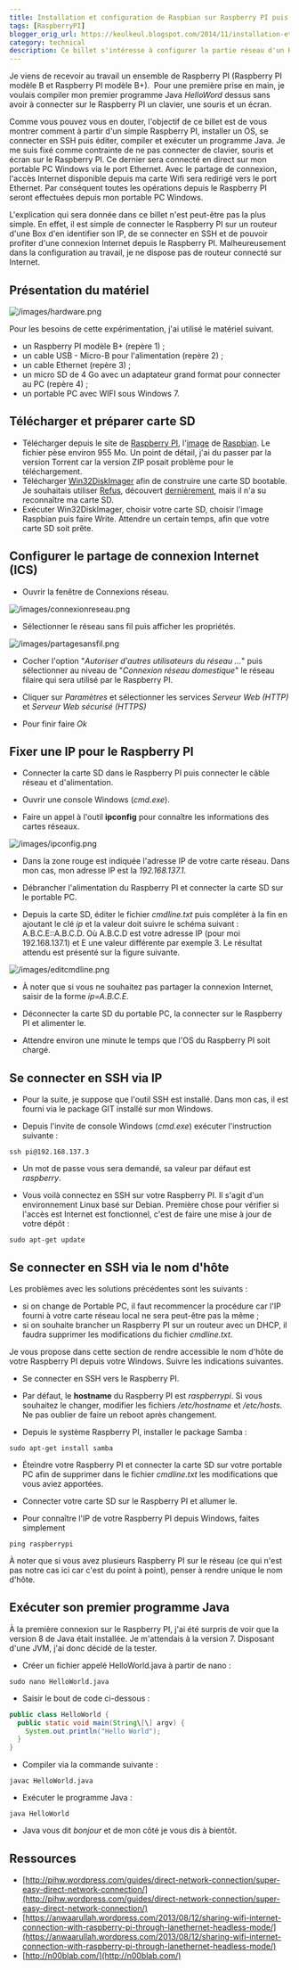 ```yaml
---
title: Installation et configuration de Raspbian sur Raspberry PI puis connexion SSH depuis Windows 7
tags: [RaspberryPI]
blogger_orig_url: https://keulkeul.blogspot.com/2014/11/installation-et-configuration-de.html
category: technical
description: Ce billet s'intéresse à configurer la partie réseau d'un Raspberry PI.
---
```


Je viens de recevoir au travail un ensemble de Raspberry PI (Raspberry PI modèle B et Raspberry PI modèle B+).  Pour une première prise en main, je voulais compiler mon premier programme Java _HelloWord_ dessus sans avoir à connecter sur le Raspberry PI un clavier, une souris et un écran.

Comme vous pouvez vous en douter, l'objectif de ce billet est de vous montrer comment à partir d'un simple Raspberry PI, installer un OS, se connecter en SSH puis éditer, compiler et exécuter un programme Java. Je me suis fixé comme contrainte de ne pas connecter de clavier, souris et écran sur le Raspberry PI. Ce dernier sera connecté en direct sur mon portable PC Windows via le port Ethernet. Avec le partage de connexion, l'accès Internet disponible depuis ma carte Wifi sera redirigé vers le port Ethernet. Par conséquent toutes les opérations depuis le Raspberry PI seront effectuées depuis mon portable PC Windows.

L'explication qui sera donnée dans ce billet n'est peut-être pas la plus simple. En effet, il est simple de connecter le Raspberry PI sur un routeur d'une Box d'en identifier son IP, de se connecter en SSH et de pouvoir profiter d'une connexion Internet depuis le Raspberry PI. Malheureusement dans la configuration au travail, je ne dispose pas de routeur connecté sur Internet.

## Présentation du matériel

![/images/hardware.png](/images/hardware.png)

Pour les besoins de cette expérimentation, j'ai utilisé le matériel suivant.

* un Raspberry PI modèle B+ (repère 1) ;
* un cable USB - Micro-B pour l'alimentation (repère 2) ;
* un cable Ethernet (repère 3) ;
* un micro SD de 4 Go avec un adaptateur grand format pour connecter au PC (repère 4) ;
* un portable PC avec WIFI sous Windows 7.

## Télécharger et préparer carte SD

* Télécharger depuis le site de [Raspberry PI](http://www.raspberrypi.org/downloads/), l'[image](http://downloads.raspberrypi.org/raspbian_latest) de [Raspbian](http://www.raspbian.org/). Le fichier pèse environ 955 Mo. Un point de détail, j'ai du passer par la version Torrent car la version ZIP posait problème pour le téléchargement.
* Télécharger [Win32DiskImager](http://sourceforge.net/projects/win32diskimager/) afin de construire une carte SD bootable. Je souhaitais utiliser [Refus](http://rufus.akeo.ie/), découvert [dernièrement](http://keulkeul.blogspot.fr/2014/11/liens-pratiques-de-la-semaine.html), mais il n'a su reconnaître ma carte SD.
* Exécuter Win32DiskImager, choisir votre carte SD, choisir l'image Raspbian puis faire Write. Attendre un certain temps, afin que votre carte SD soit prête.

## Configurer le partage de connexion Internet (ICS)

* Ouvrir la fenêtre de Connexions réseau.

![/images/connexionreseau.png](/images/connexionreseau.png)

* Sélectionner le réseau sans fil puis afficher les propriétés.

![/images/partagesansfil.png](/images/partagesansfil.png)

* Cocher l'option "_Autoriser d'autres utilisateurs du réseau ..._" puis sélectionner au niveau de "_Connexion réseau domestique_" le réseau filaire qui sera utilisé par le Raspberry PI.

* Cliquer sur _Paramètres_ et sélectionner les services _Serveur Web (HTTP)_ et _Serveur Web sécurisé (HTTPS)_

* Pour finir faire _Ok_ 

## Fixer une IP pour le Raspberry PI

* Connecter la carte SD dans le Raspberry PI puis connecter le câble réseau et d'alimentation.

* Ouvrir une console Windows (_cmd.exe_).

* Faire un appel à l'outil **ipconfig** pour connaître les informations des cartes réseaux.

![/images/ipconfig.png](/images/ipconfig.png)

* Dans la zone rouge est indiquée l'adresse IP de votre carte réseau. Dans mon cas, mon adresse IP est la _192.168.137.1_.

* Débrancher l'alimentation du Raspberry PI et connecter la carte SD sur le portable PC.

* Depuis la carte SD, éditer le fichier _cmdline.txt_ puis compléter à la fin en ajoutant le clé _ip_ et la valeur doit suivre le schéma suivant : A.B.C.E::A.B.C.D. Où A.B.C.D est votre adresse IP (pour moi 192.168.137.1) et E une valeur différente par exemple 3. Le résultat attendu est présenté sur la figure suivante.

![/images/editcmdline.png](/images/editcmdline.png)

* À noter que si vous ne souhaitez pas partager la connexion Internet, saisir de la forme _ip=A.B.C.E._

* Déconnecter la carte SD du portable PC, la connecter sur le Raspberry PI et alimenter le.

* Attendre environ une minute le temps que l'OS du Raspberry PI soit chargé.

## Se connecter en SSH via IP

* Pour la suite, je suppose que l'outil SSH est installé. Dans mon cas, il est fourni via le package GIT installé sur mon Windows.

* Depuis l'invite de console Windows (_cmd.exe_) exécuter l'instruction suivante :

```console
ssh pi@192.168.137.3
```

* Un mot de passe vous sera demandé, sa valeur par défaut est _raspberry_.

* Vous voilà connectez en SSH sur votre Raspberry PI. Il s'agit d'un environnement Linux basé sur Debian. Première chose pour vérifier si l'accès est Internet est fonctionnel, c'est de faire une mise à jour de votre dépôt : 

```console
sudo apt-get update
```

## Se connecter en SSH via le nom d'hôte

Les problèmes avec les solutions précédentes sont les suivants :

* si on change de Portable PC, il faut recommencer la procédure car l'IP fourni à votre carte réseau local ne sera peut-être pas la même ; 
* si on souhaite brancher un Raspberry PI sur un routeur avec un DHCP, il faudra supprimer les modifications du fichier _cmdline.txt_.

Je vous propose dans cette section de rendre accessible le nom d'hôte de votre Raspberry PI depuis votre Windows. Suivre les indications suivantes.

* Se connecter en SSH vers le Raspberry PI.

* Par défaut, le **hostname** du Raspberry PI est _raspberrypi_. Si vous souhaitez le changer, modifier les fichiers _/etc/hostname_ et _/etc/hosts_. Ne pas oublier de faire un reboot après changement.

* Depuis le système Raspberry PI, installer le package Samba :

```console
sudo apt-get install samba
```

* Éteindre votre Raspberry PI et connecter la carte SD sur votre portable PC afin de supprimer dans le fichier _cmdline.txt_ les modifications que vous aviez apportées.

* Connecter votre carte SD sur le Raspberry PI et allumer le.

* Pour connaître l'IP de votre Raspberry PI depuis Windows, faites simplement

```console
ping raspberrypi
```

À noter que si vous avez plusieurs Raspberry PI sur le réseau (ce qui n'est pas notre cas ici car c'est du point à point), penser à rendre unique le nom d'hôte.  

## Exécuter son premier programme Java

À la première connexion sur le Raspberry PI, j'ai été surpris de voir que la version 8 de Java était installée. Je m'attendais à la version 7. Disposant d'une JVM, j'ai donc décidé de la tester.  

* Créer un fichier appelé HelloWorld.java à partir de nano :

```console
sudo nano HelloWorld.java
```

* Saisir le bout de code ci-dessous :

```java
public class HelloWorld {  
  public static void main(String\[\] argv) {  
    System.out.println("Hello World");  
  }  
}
```

* Compiler via la commande suivante :

```console
javac HelloWorld.java
```

* Exécuter le programme Java :

```console
java HelloWorld
```

* Java vous dit _bonjour_ et de mon côté je vous dis à bientôt.

## Ressources

* [http://pihw.wordpress.com/guides/direct-network-connection/super-easy-direct-network-connection/](http://pihw.wordpress.com/guides/direct-network-connection/super-easy-direct-network-connection/)
* [https://anwaarullah.wordpress.com/2013/08/12/sharing-wifi-internet-connection-with-raspberry-pi-through-lanethernet-headless-mode/](https://anwaarullah.wordpress.com/2013/08/12/sharing-wifi-internet-connection-with-raspberry-pi-through-lanethernet-headless-mode/)
* [http://n00blab.com/](http://n00blab.com/)